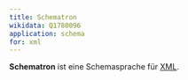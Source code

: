 ```yaml
---
title: Schematron
wikidata: Q1780096
application: schema
for: xml
---
```


**Schematron** ist eine Schemasprache für [XML](../xml).

<list-schemas format="schematron"/>
